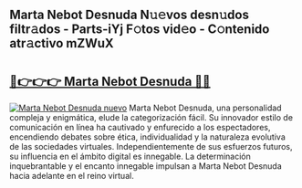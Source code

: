 ## Marta Nebot Desnuda N𝚞𝚎vos desn𝚞dos filtr𝚊dos - Parts-iYj F𝚘tos vid𝚎o - C𝚘ntenido atr𝚊ctivo mZWuX

# <h2><a href="http://mb3cvg.tromn.icu/?c=Marta+Nebot+Desnuda">🔗👉👉👉 Marta Nebot Desnuda 🔗🔗</a></h2>

[![Marta Nebot Desnuda nuevo](https://i.imgur.com/pEAQMta.gif)](http://mb3cvg.tromn.icu/?c=Marta+Nebot+Desnuda)
Marta Nebot Desnuda, una personalidad compleja y enigmática, elude la categorización fácil. Su innovador estilo de comunicación en línea ha cautivado y enfurecido a los espectadores, encendiendo debates sobre ética, individualidad y la naturaleza evolutiva de las sociedades virtuales. Independientemente de sus esfuerzos futuros, su influencia en el ámbito digital es innegable. La determinación inquebrantable y el encanto innegable impulsan a Marta Nebot Desnuda hacia adelante en el reino virtual.
